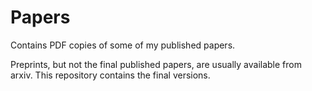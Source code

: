 # Papers

Contains PDF copies of some of my published papers.

Preprints, but not the final published papers, are usually available from arxiv. This repository contains the final versions.
